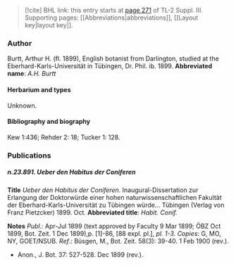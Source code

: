 > [!cite] BHL link: this entry starts at [page 271](https://www.biodiversitylibrary.org/page/33266578) of TL-2 Suppl. III.
> Supporting pages: [[Abbreviations|abbreviations]], [[Layout key|layout key]].

### Author

Burtt, Arthur H. (fl. 1899), English botanist from Darlington, studied at the Eberhard-Karls-Universität in Tübingen, Dr. Phil. ib. 1899. 
**Abbreviated name**: *A.H. Burtt*

#### Herbarium and types

Unknown.

#### Bibliography and biography

Kew 1:436; Rehder 2: 18; Tucker 1: 128.

### Publications

##### n.23.891. Ueber den Habitus der Coniferen

**Title**
*Ueber den Habitus der Coniferen*. Inaugural-Dissertation zur Erlangung der Doktorwürde einer hohen naturwissenschaftlichen Fakultät der Eberhard-Karls-Universität zu Tübingen würde... Tübingen (Verlag von Franz Pietzcker) 1899. Oct.
**Abbreviated title**: *Habit. Conif.*

**Notes**
*Publ*.: Apr-Jul 1899 (text approved by Faculty 9 Mar 1899; ÖBZ Oct 1899, Bot. Zeit. 1 Dec 1899),p. \[1\]-86, \[88 expl. pl.\], *pl. 1-3.* *Copies*: G, MO, NY, GOET/NSUB.
*Ref*.: Büsgen, M., Bot. Zeit. 58(3): 39-40. 1 Feb 1900 (rev.).
- Anon., J. Bot. 37: 527-528. Dec 1899 (rev.).

